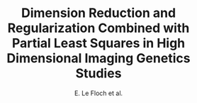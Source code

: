 ---
author: E. Le Floch et al.
title: Dimension Reduction and Regularization Combined with Partial Least Squares in High Dimensional Imaging Genetics Studies
year: 2013
type: inproceedings
doi: 10.1007/978-1-4614-8283-3_9
booktitle: Springer Proceedings in Mathematics and Statistics
team: yes
---
